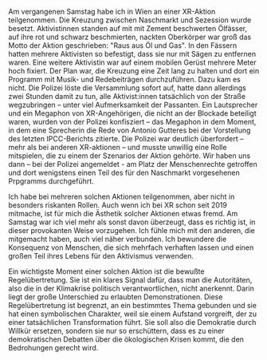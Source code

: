 Am vergangenen Samstag habe ich in Wien an einer XR-Aktion teilgenommen. Die Kreuzung zwischen Naschmarkt und Sezession wurde besetzt. Aktivistinnen standen auf mit mit Zement beschwerten Ölfässer, auf ihre rot und schwarz beschmierten, nackten Oberkörper war groß das Motto der Aktion geschrieben: "Raus aus Öl und Gas". In den Fässern hatten mehrere Aktivisten so befestigt, dass sie nur mit Sägen zu entfernen waren. Eine weitere Aktivistin war auf einem mobilen Gerüst mehrere Meter hoch fixiert. Der Plan war, die Kreuzung eine Zeit lang zu halten und dort ein Programm mit Musik- und Redebeiträgen durchzuführen. Dazu kam es nicht. Die Polizei löste die Versammlung sofort auf, hatte dann allerdings zwei Stunden damit zu tun, alle Aktivist:innen tatsächlich von der Straße wegzubringen – unter viel Aufmerksamkeit der Passanten. Ein Lautsprecher und ein Megaphon von XR-Angehörigen, die nicht an der Blockade beteiligt waren, wurden von der Polizei konfisziert – das Megaphon in dem Moment, in dem eine Sprecherin die Rede von Antonio Gutteres bei der Vorstellung des letzten IPCC-Berichts zitierte. Die Polizei war deutlich überfordert – mehr als bei anderen XR-aktionen – und musste unwillig eine Rolle mitspielen, die zu einem der Szenarios der Aktion gehörte. Wir haben uns dann – bei der Polizei angemeldet - am Platz der Menschenrechte getroffen und dort wenigstens einen Teil des für den Naschmarkt vorgesehenen Prpgramms durchgeführt. 

Ich habe bei mehreren solchen Aktionen teilgenommen, aber nicht in besonders riskanten Rollen. Auch wenn ich bei XR schon seit 2019 mitmache, ist für mich die Ästhetik solcher Aktionen etwas fremd. Am Samstag war ich viel mehr als sonst davon überzeugt, dass es richtig ist, in dieser provokanten Weise vorzugehen. Ich fühle mich mit den anderen, die mitgemacht haben, auch viel näher verbunden. Ich bewundere die Konsequenz von Menschen, die sich mehrfach verhaften lassen und einen großen Teil ihres Lebens für den Aktivismus verwenden. 

Ein wichtigste Moment einer solchen Aktion ist die bewußte Regelübertretung. Sie ist ein klares Signal dafür, dass man die Autoritäten, also die in der Klimakrise politisch verantwortlichen, nicht anerkennt. Darin liegt der große Unterschied zu erlaubten Demonstrationen. Diese Regelübertretung ist begrenzt, an ein bestimmtes Thema gebunden und sie hat einen symbolischen Charakter, weil sie einem Aufstand vorgreift, der zu einer tatsächlichen Transformation führt. Sie soll also die Demokratie durch Willkür ersetzen, sondern sie nur so erschüttern, dass es zu einer demokratischen Debatten über die ökologischen Krisen kommt, die den Bedrohungen gerecht wird. 